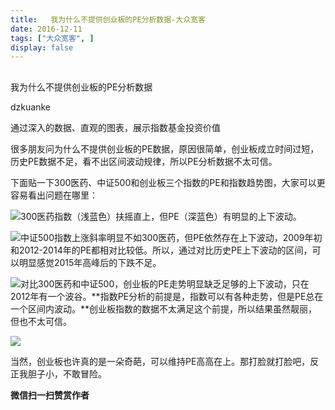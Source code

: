 ```yaml
---
title:   我为什么不提供创业板的PE分析数据-大众宽客
date: 2016-12-11
tags: ["大众宽客", ]
display: false
---
```



## 



我为什么不提供创业板的PE分析数据




dzkuanke




通过深入的数据、直观的图表，展示指数基金投资价值


很多朋友问为什么不提供创业板的PE数据，原因很简单，创业板成立时间过短，历史PE数据不足，看不出区间波动规律，所以PE分析数据不太可信。

下面贴一下300医药、中证500和创业板三个指数的PE和指数趋势图，大家可以更容易看出问题在哪里：

<img data-s="300,640" data-type="png" src="http://mmbiz.qpic.cn/mmbiz_png/PKw3FQPmhIgUyY9J4oHrQ842yJfHugumwwpEcUPFRQwCr7dqhKN2P05eKqImca4nNuD0Y8xsVaYnRoCEYk0CRA/0?wx_fmt=png" data-ratio="0.5873563218390805" data-w="1740"/>300医药指数（浅蓝色）扶摇直上，但PE（深蓝色）有明显的上下波动。



<img data-s="300,640" data-type="png" src="http://mmbiz.qpic.cn/mmbiz_png/PKw3FQPmhIgUyY9J4oHrQ842yJfHugum7WfZM7yjIFOIKJyxiciblib4uXLCOzQ0mbYJicCupbCic4bMIm7lFWMHAvw/0?wx_fmt=png" data-ratio="0.5830429732868757" data-w="1722"/>中证500指数上涨斜率明显不如300医药，但PE依然存在上下波动，2009年初和2012-2014年的PE都相对比较低。所以，通过对比历史PE上下波动的区间，可以明显感觉2015年高峰后的下跌不足。



<img data-s="300,640" data-type="png" src="http://mmbiz.qpic.cn/mmbiz_png/PKw3FQPmhIgUyY9J4oHrQ842yJfHugumnGH7ico5I120etDL3qickD0iaLsrCvIhFzH1jibOJRaG9GJXkDWKiaWseqQ/0?wx_fmt=png" data-ratio="0.5702857142857143" data-w="1750"/>对比300医药和中证500，创业板的PE走势明显缺乏足够的上下波动，只在2012年有一个波谷。**指数PE分析的前提是，指数可以有各种走势，但是PE总在一个区间内波动。**创业板指数的数据不太满足这个前提，所以结果虽然靓丽，但也不太可信。



<img data-s="300,640" data-type="png" src="http://mmbiz.qpic.cn/mmbiz_png/PKw3FQPmhIgUyY9J4oHrQ842yJfHugummMVMcSwwOXUcTbBnnCsANF13vF0icS2nSVI2ISHOgOGibicYxQ4RkC9yA/0?wx_fmt=png" data-ratio="0.1326676176890157" data-w="1402"/>



当然，创业板也许真的是一朵奇葩，可以维持PE高高在上。那打脸就打脸吧，反正我胆子小，不敢冒险。


**微信扫一扫赞赏作者**